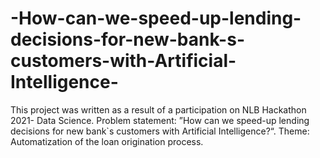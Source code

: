 # -How-can-we-speed-up-lending-decisions-for-new-bank-s-customers-with-Artificial-Intelligence-
This project was written as a result of a participation on NLB Hackathon 2021- Data Science. Problem statement: ”How can we speed-up lending decisions for new bank`s customers with Artificial Intelligence?“. Theme: Automatization of the loan origination process.
